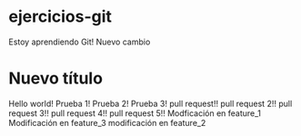 # ejercicios-git

Estoy aprendiendo Git!
Nuevo cambio

# Nuevo título

Hello world!
Prueba 1!
Prueba 2!
Prueba 3!
pull request!!
pull request 2!!
pull request 3!!
pull request 4!!
pull request 5!!
Modficación en feature_1
Modificación en feature_3
modificación en feature_2
